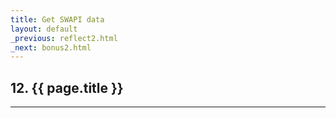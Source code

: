 ```yaml
---
title: Get SWAPI data
layout: default
_previous: reflect2.html
_next: bonus2.html
---
```


## 12. {{ page.title }}

---